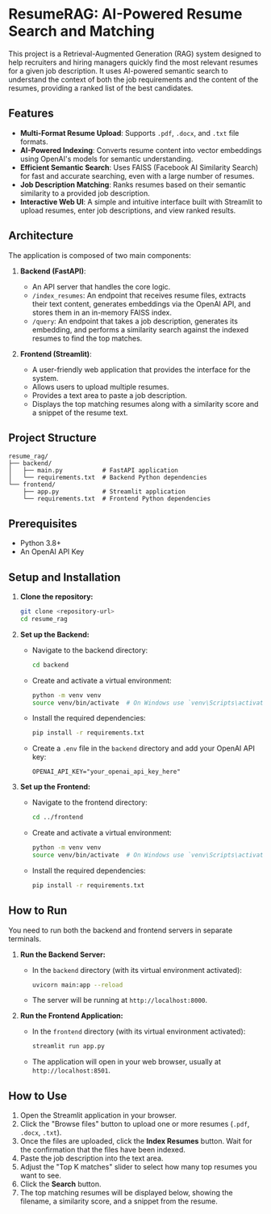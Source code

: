 # ResumeRAG: AI-Powered Resume Search and Matching

This project is a Retrieval-Augmented Generation (RAG) system designed to help recruiters and hiring managers quickly find the most relevant resumes for a given job description. It uses AI-powered semantic search to understand the context of both the job requirements and the content of the resumes, providing a ranked list of the best candidates.

## Features

- **Multi-Format Resume Upload**: Supports `.pdf`, `.docx`, and `.txt` file formats.
- **AI-Powered Indexing**: Converts resume content into vector embeddings using OpenAI's models for semantic understanding.
- **Efficient Semantic Search**: Uses FAISS (Facebook AI Similarity Search) for fast and accurate searching, even with a large number of resumes.
- **Job Description Matching**: Ranks resumes based on their semantic similarity to a provided job description.
- **Interactive Web UI**: A simple and intuitive interface built with Streamlit to upload resumes, enter job descriptions, and view ranked results.

## Architecture

The application is composed of two main components:

1.  **Backend (FastAPI)**:
    - An API server that handles the core logic.
    - `/index_resumes`: An endpoint that receives resume files, extracts their text content, generates embeddings via the OpenAI API, and stores them in an in-memory FAISS index.
    - `/query`: An endpoint that takes a job description, generates its embedding, and performs a similarity search against the indexed resumes to find the top matches.

2.  **Frontend (Streamlit)**:
    - A user-friendly web application that provides the interface for the system.
    - Allows users to upload multiple resumes.
    - Provides a text area to paste a job description.
    - Displays the top matching resumes along with a similarity score and a snippet of the resume text.

## Project Structure

```
resume_rag/
├── backend/
│   ├── main.py           # FastAPI application
│   └── requirements.txt  # Backend Python dependencies
└── frontend/
    ├── app.py            # Streamlit application
    └── requirements.txt  # Frontend Python dependencies
```

## Prerequisites

- Python 3.8+
- An OpenAI API Key

## Setup and Installation

1.  **Clone the repository:**
    ```bash
    git clone <repository-url>
    cd resume_rag
    ```

2.  **Set up the Backend:**
    - Navigate to the backend directory:
      ```bash
      cd backend
      ```
    - Create and activate a virtual environment:
      ```bash
      python -m venv venv
      source venv/bin/activate  # On Windows use `venv\Scripts\activate`
      ```
    - Install the required dependencies:
      ```bash
      pip install -r requirements.txt
      ```
    - Create a `.env` file in the `backend` directory and add your OpenAI API key:
      ```
      OPENAI_API_KEY="your_openai_api_key_here"
      ```

3.  **Set up the Frontend:**
    - Navigate to the frontend directory:
      ```bash
      cd ../frontend
      ```
    - Create and activate a virtual environment:
      ```bash
      python -m venv venv
      source venv/bin/activate  # On Windows use `venv\Scripts\activate`
      ```
    - Install the required dependencies:
      ```bash
      pip install -r requirements.txt
      ```

## How to Run

You need to run both the backend and frontend servers in separate terminals.

1.  **Run the Backend Server:**
    - In the `backend` directory (with its virtual environment activated):
      ```bash
      uvicorn main:app --reload
      ```
    - The server will be running at `http://localhost:8000`.

2.  **Run the Frontend Application:**
    - In the `frontend` directory (with its virtual environment activated):
      ```bash
      streamlit run app.py
      ```
    - The application will open in your web browser, usually at `http://localhost:8501`.

## How to Use

1.  Open the Streamlit application in your browser.
2.  Click the "Browse files" button to upload one or more resumes (`.pdf`, `.docx`, `.txt`).
3.  Once the files are uploaded, click the **Index Resumes** button. Wait for the confirmation that the files have been indexed.
4.  Paste the job description into the text area.
5.  Adjust the "Top K matches" slider to select how many top resumes you want to see.
6.  Click the **Search** button.
7.  The top matching resumes will be displayed below, showing the filename, a similarity score, and a snippet from the resume.
